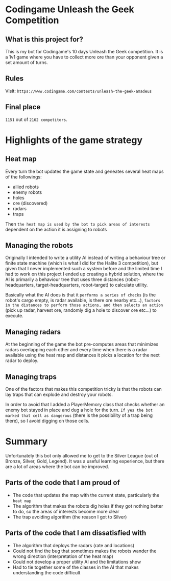 # Codingame Unleash the Geek Competition

## What is this project for?

This is my bot for Codingame's 10 days Unleash the Geek competition. It is a 1v1 game where you have to collect more ore than your opponent given a set amount of turns.

## Rules

Visit: `https://www.codingame.com/contests/unleash-the-geek-amadeus`

## Final place

`1151` out of `2162 competitors`.

# Highlights of the game strategy

## Heat map

Every turn the bot updates the game state and geneates several heat maps of the followings:

- allied robots
- enemy robots
- holes
- ore (discovered)
- radars
- traps

Then `the heat map is used by the bot to pick areas of interests` dependent on the action it is assigning to robots

## Managing the robots

Originally I intended to write a utility AI instead of writing a behaviour tree or finite state machine (which is what I did for the Halite 3 competition), but given that I never implemented such a system before and the limited time I had to work on this project I ended up creating a hybrid solution, where the AI is primarily a behaviour tree that uses three distances (robot-headquarters, target-headquarters, robot-target) to calculate utility.

Basically what the AI does is that it `performs a series of checks` (is the robot's cargo empty, is radar available, is there ore nearby etc...), `factors in the distances to perform those actions, and then selects an action` (pick up radar, harvest ore, randomly dig a hole to discover ore etc...) to execute.

## Managing radars

At the beginning of the game the bot pre-computes areas that minimizes radars overlapping each other and every time when there is a radar available using the heat map and distances it picks a location for the next radar to deploy.

## Managing traps

One of the factors that makes this competition tricky is that the robots can lay traps that can explode and destroy your robots.

In order to avoid that I added a PlayerMemory class that checks whether an enemy bot stayed in place and dug a hole for the turn. `If yes the bot marked that cell as dangerous` (there is the possibility of a trap being there), so I avoid digging on those cells.

# Summary

Unfortunately this bot only allowed me to get to the Silver League (out of Bronze, Silver, Gold, Legend). It was a useful learning experience, but there are a lot of areas where the bot can be improved.

## Parts of the code that I am proud of

- The code that updates the map with the current state, particularly the `heat map`
- The algorithm that makes the robots dig holes if they got nothing better to do, so the areas of interests become more clear
- The trap avoiding algorithm (the reason I got to Silver)

## Parts of the code that I am dissatisfied with

- The algorithm that deploys the radars (rate and locations)
- Could not find the bug that sometimes makes the robots wander the wrong direction (interpretation of the heat map)
- Could not develop a proper utility AI and the limitations show
- Had to tie together some of the classes in the AI that makes understanding the code difficult
